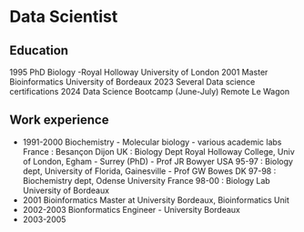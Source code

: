 # Data Scientist

## Education
1995 PhD Biology -Royal Holloway University of London
2001 Master Bioinformatics University of Bordeaux
2023 Several Data science certifications
2024 Data Science Bootcamp (June-July) Remote Le Wagon

## Work experience
- 1991-2000 Biochemistry - Molecular biology - various academic labs
    France : Besançon Dijon
    UK : Biology Dept Royal Holloway College, Univ of London, Egham - Surrey (PhD) - Prof JR Bowyer
    USA 95-97 : Biology dept, University of Florida, Gainesville - Prof GW Bowes
    DK 97-98 : Biochemistry dept, Odense University
    France 98-00 : Biology Lab University of Bordeaux
- 2001 Bioinformatics Master at University Bordeaux, Bioinformatics Unit
- 2002-2003 Bionformatics Engineer - University Bordeaux
- 2003-2005 

